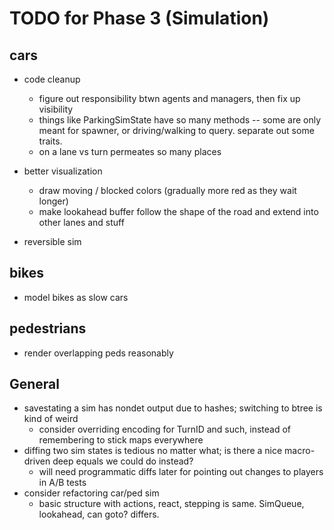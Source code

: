 # TODO for Phase 3 (Simulation)

## cars

- code cleanup
	- figure out responsibility btwn agents and managers, then fix up visibility
	- things like ParkingSimState have so many methods -- some are only
	  meant for spawner, or driving/walking to query. separate out some
          traits.
	- on a lane vs turn permeates so many places

- better visualization
	- draw moving / blocked colors (gradually more red as they wait longer)
	- make lookahead buffer follow the shape of the road and extend into other lanes and stuff

- reversible sim

## bikes

- model bikes as slow cars

## pedestrians

- render overlapping peds reasonably

## General

- savestating a sim has nondet output due to hashes; switching to btree is kind of weird
	- consider overriding encoding for TurnID and such, instead of remembering to stick maps everywhere
- diffing two sim states is tedious no matter what; is there a nice macro-driven deep equals we could do instead?
	- will need programmatic diffs later for pointing out changes to players in A/B tests
- consider refactoring car/ped sim
	- basic structure with actions, react, stepping is same. SimQueue, lookahead, can goto? differs.
